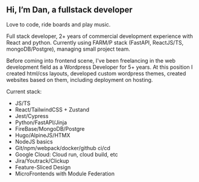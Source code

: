 ## Hi, I’m Dan, a fullstack developer
Love to code, ride boards and play music. 

Full stack developer, 2+ years of commercial development experience with React and python. Currently using FARM/P stack (FastAPI, ReactJS/TS, mongoDB/Postgre), managing small project team.

Before coming into frontend scene, I've been freelancing in the web development field as a Wordpress Developer for 5+ years. At this position I created html/css layouts, developed custom wordpress themes, created websites based on them, including deployment on hosting.

Current stack:
- JS/TS
- React/TailwindCSS + Zustand
- Jest/Cypress
- Python/FastAPI/Jinja
- FireBase/MongoDB/Postgre
- Hugo/AlpineJS/HTMX
- NodeJS basics
- Git/npm/webpack/docker/github ci/cd
- Google Cloud: Cloud run, cloud build, etc
- Jira/Youtrack/Clickup
- Feature-Sliced Design
- MicroFrontends with Module Federation

<!---
tkachukcha/tkachukcha is a ✨ special ✨ repository because its `README.md` (this file) appears on your GitHub profile.
You can click the Preview link to take a look at your changes.
--->
